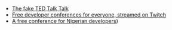 - [The fake TED Talk Talk](https://www.youtube.com/watch?v=_ZBKX-6Gz6A)
- [Free developer conferences for everyone, streamed on Twitch](https://www.byteconf.com)
- [A free conference for Nigerian developers](https://opencollective.com/concatenate))